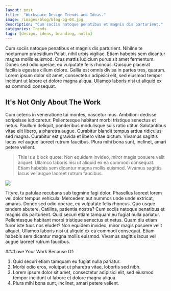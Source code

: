 ```yaml
---
layout: post
title:  "Workspace Design Trends and Ideas."
image: /images/blog/blog-bg-04.jpg
description: "Cum sociis natoque penatibus et magnis dis parturient."
categories: Trends
tags: [design, ideas, branding, nulla]
---
```


Cum sociis natoque penatibus et magnis dis parturient. Nihilne te nocturnum praesidium Palati, nihil urbis vigiliae. Etiam habebis sem dicantur magna mollis euismod.
Cras mattis iudicium purus sit amet fermentum. Donec sed odio operae, eu vulputate felis rhoncus. Quisque placerat facilisis egestas cillum dolore. Gallia est omnis divisa in partes tres, quarum. Lorem ipsum dolor sit amet, consectetur adipisici elit, sed eiusmod tempor incidunt ut labore et dolore magna aliqua. Ullamco laboris nisi ut aliquid ex ea commodi consequat.

## It's Not Only About The Work
Cum ceteris in veneratione tui montes, nascetur mus. Ambitioni dedisse scripsisse iudicaretur. Pellentesque habitant morbi tristique senectus et netus.
Paullum deliquit, ponderibus modulisque suis ratio utitur. Salutantibus vitae elit libero, a pharetra augue. Curabitur blandit tempus ardua ridiculus sed magna.
Curabitur est gravida et libero vitae dictum. Vivamus sagittis lacus vel augue laoreet rutrum faucibus. Plura mihi bona sunt, inclinet, amari petere vellent.

>This is a block quote: Non equidem invideo, miror magis posuere velit aliquet. Ullamco laboris nisi ut aliquid ex ea commodi consequat. Etiam habebis sem dicantur magna mollis euismod. Vivamus sagittis lacus vel augue laoreet rutrum faucibus.

![](office-room.jpg)

Tityre, tu patulae recubans sub tegmine fagi dolor. Phasellus laoreet lorem vel dolor tempus vehicula. Mercedem aut nummos unde unde extricat, amaras. Donec sed odio operae, eu vulputate felis rhoncus.
Quo usque tandem abutere, Catilina, patientia nostra? Cum sociis natoque penatibus et magnis dis parturient. Quid securi etiam tamquam eu fugiat nulla pariatur. Pellentesque habitant morbi tristique senectus et netus. Quam diu etiam furor iste tuus nos eludet?
Non equidem invideo, miror magis posuere velit aliquet. Ullamco laboris nisi ut aliquid ex ea commodi consequat. Etiam habebis sem dicantur magna mollis euismod. Vivamus sagittis lacus vel augue laoreet rutrum faucibus.

###Love Your Work Because Of:
1. Quid securi etiam tamquam eu fugiat nulla pariatur.
2. Morbi odio eros, volutpat ut pharetra vitae, lobortis sed nibh.
3. Lorem ipsum dolor sit amet, consectetur adipisici elit, sed eiusmod tempor incidunt ut labore et dolore magna aliqua.
4. Plura mihi bona sunt, inclinet, amari petere vellent.
